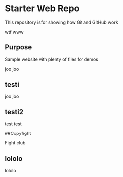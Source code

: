 # Starter Web Repo

This repository is for showing how Git and GitHub work

wtf
www
## Purpose

Sample website with plenty of files for demos

joo joo
## testi

joo joo

## testi2

test test


##Copyfight

Fight club


## lololo
lololo
